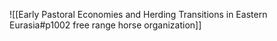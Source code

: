 ![[Early Pastoral Economies and Herding Transitions in Eastern Eurasia#p1002 free range horse organization]]